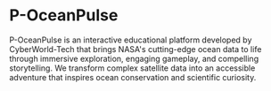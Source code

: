 # P-OceanPulse
P-OceanPulse is an interactive educational platform developed by CyberWorld-Tech that brings NASA's cutting-edge ocean data to life through immersive exploration, engaging gameplay, and compelling storytelling. We transform complex satellite data into an accessible adventure that inspires ocean conservation and scientific curiosity.
